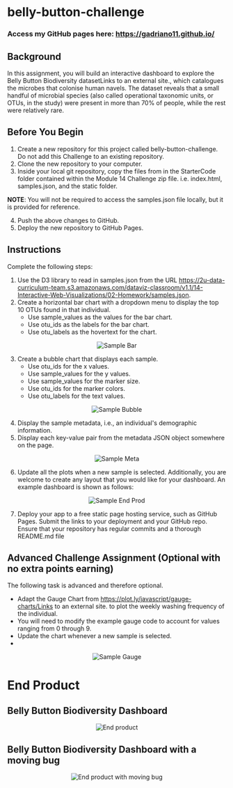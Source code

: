 # belly-button-challenge

### Access my GitHub pages here: https://gadriano11.github.io/

## Background
In this assignment, you will build an interactive dashboard to explore the Belly Button Biodiversity datasetLinks to an external site., which catalogues the microbes that colonise human navels. The dataset reveals that a small handful of microbial species (also called operational taxonomic units, or OTUs, in the study) were present in more than 70% of people, while the rest were relatively rare.

## Before You Begin
  1. Create a new repository for this project called belly-button-challenge. Do not add this Challenge to an existing repository.
  2. Clone the new repository to your computer.
  3. Inside your local git repository, copy the files from in the StarterCode folder contained within the Module 14 Challenge zip file. i.e. index.html, samples.json, and the static folder.

<strong>NOTE</strong>: 
You will not be required to access the samples.json file locally, but it is provided for reference.

  4. Push the above changes to GitHub.
  5. Deploy the new repository to GitHub Pages.

## Instructions
Complete the following steps:
  1. Use the D3 library to read in samples.json from the URL https://2u-data-curriculum-team.s3.amazonaws.com/dataviz-classroom/v1.1/14-Interactive-Web-Visualizations/02-Homework/samples.json.
  2. Create a horizontal bar chart with a dropdown menu to display the top 10 OTUs found in that individual.
      - Use sample_values as the values for the bar chart.
      - Use otu_ids as the labels for the bar chart.
      - Use otu_labels as the hovertext for the chart.
        
<div align="center">
  <img src="images/sample bar.jpg" alt="Sample Bar" />
</div>

  3. Create a bubble chart that displays each sample.
      - Use otu_ids for the x values.
      - Use sample_values for the y values.
      - Use sample_values for the marker size.
      - Use otu_ids for the marker colors.
      - Use otu_labels for the text values.
        
 <div align="center">
  <img src="images/sample bubble.jpg" alt="Sample Bubble" />
</div>       

  4. Display the sample metadata, i.e., an individual's demographic information.
  5. Display each key-value pair from the metadata JSON object somewhere on the page.
     
<div align="center">
  <img src="images/sample meta.jpg" alt="Sample Meta" />
</div>
     
  6. Update all the plots when a new sample is selected. Additionally, you are welcome to create any layout that you would like for your dashboard. An example dashboard is shown as follows:

<div align="center">
  <img src="images/sample end prod.jpg" alt="Sample End Prod" />
</div>

7. Deploy your app to a free static page hosting service, such as GitHub Pages. Submit the links to your deployment and your GitHub repo. Ensure that your repository has regular commits and a thorough README.md file

## Advanced Challenge Assignment (Optional with no extra points earning)
The following task is advanced and therefore optional.

- Adapt the Gauge Chart from https://plot.ly/javascript/gauge-charts/Links to an external site. to plot the weekly washing frequency of the individual.
- You will need to modify the example gauge code to account for values ranging from 0 through 9.
- Update the chart whenever a new sample is selected.
- 
<div align="center">
  <img src="images/gauge.jpg" alt="Sample Gauge" />
</div>

# End Product
## Belly Button Biodiversity Dashboard
<div align="center">
  <img src="images/end prod.PNG" alt="End product" />
</div>

## Belly Button Biodiversity Dashboard with a moving bug
<div align="center">
  <img src="images/moving bug.PNG" alt="End product with moving bug" />
</div>

